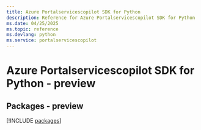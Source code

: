 ```yaml
---
title: Azure Portalservicescopilot SDK for Python
description: Reference for Azure Portalservicescopilot SDK for Python
ms.date: 04/25/2025
ms.topic: reference
ms.devlang: python
ms.service: portalservicescopilot
---
```

# Azure Portalservicescopilot SDK for Python - preview
## Packages - preview
[!INCLUDE [packages](portalservicescopilot-index.md)]